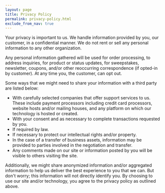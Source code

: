 ```yaml
---
layout: page
title: Privacy Policy
permalink: privacy-policy.html
exclude_from_nav: true
---
```


Your privacy is important to us. We handle information provided by you,
our customer, in a confidential manner. We do not rent or sell any personal information to any other organization.

Any personal information gathered will be used for order processing, to address inquiries, for product or status updates, for sweepstakes, newsletter, coupons, and/or other reoccurring correspondence (if opted-in by customer). At any time you, the customer, can opt out.

Some ways that we might need to share your information with a third party are listed below:

- With carefully selected companies that offer support services to us. These include payment processors including credit card processors, website hosts and/or mailing houses, and any platform on which our technology is hosted or created.
- With your consent and as necessary to complete transactions requested by you.
- If required by law.
- If necessary to protect our intellectual rights and/or property.
- In the case of a transfer of business assets, information may be provided to parties involved in the negotiation and transfer.
- Any comments made on our site or information posted by you will be visible to others visiting the site.

Additionally, we might share anonymized information and/or aggregated information to help us deliver the best experience to you that we can. But don't worry; this information will not directly identify you. By choosing to use our site and/or technology, you agree to the privacy policy as outlined above.
